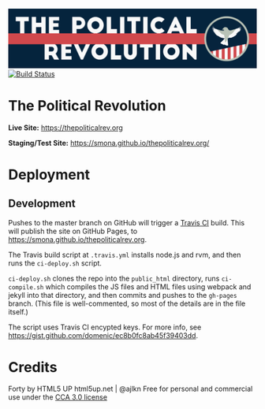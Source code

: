 ![The Political Revolution](assets/images/Bumper.png "The Political Revolution")[![Build Status](https://travis-ci.org/Smona/thepoliticalrev.org.svg?branch=master)](https://travis-ci.org/Smona/thepoliticalrev.org)

# The Political Revolution
**Live Site:** https://thepoliticalrev.org

**Staging/Test Site:** https://smona.github.io/thepoliticalrev.org/

# Deployment

## Development

Pushes to the master branch on GitHub will trigger a 
[Travis CI](https://travis-ci.org/Smona/thepoliticalrev.org) build. This will publish
the site on GitHub Pages, to <https://smona.github.io/thepoliticalrev.org>.

The Travis build script at `.travis.yml` installs node.js and rvm, and then runs the
`ci-deploy.sh` script.

`ci-deploy.sh` clones the repo into the `public_html` directory, runs `ci-compile.sh`
which compiles the JS files and HTML files using webpack and jekyll into that
directory, and then commits and pushes to the `gh-pages` branch. (This file is
well-commented, so most of the details are in the file itself.)

The script uses Travis CI encypted keys. For more info, see
<https://gist.github.com/domenic/ec8b0fc8ab45f39403dd>.

# Credits

Forty by HTML5 UP
html5up.net | @ajlkn
Free for personal and commercial use under the [CCA 3.0 license](html5up.net/license)
